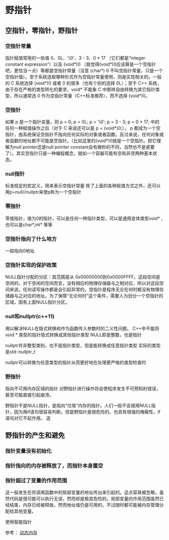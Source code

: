 
# 野指针


## 空指针，零指针，野指针

### 空指针常量
指针赋值常用的一些值
0、0L、'\0'、3 - 3、0 * 17 （它们都是“integer constant expression”）以及 (void*)0 （我觉得(void*)0应该算是一个空指针吧，更恰当一点）等都是空指针常量（注意 (char*) 0 不叫空指针常量，只是一个空指针值）。至于系统选取哪种形式作为空指针常量使用，则是实现相关的。一般的 C 系统选择 (void*)0 或者 0 的居多（也有个别的选择 0L）；至于 C++ 系统，由于存在严格的类型转化的要求，void* 不能象 C 中那样自由转换为其它指针类型，所以通常选 0 作为空指针常量（C++标准推荐），而不选择 (void*)0。

### 空指针
如果 p 是一个指针变量，则 p = 0; p = 0L; p = '\0'; p = 3 - 3; p = 0 * 17; 中的任何一种赋值操作之后（对于 C 来说还可以是 p = (void*)0;）， p 都成为一个空指针，由系统保证空指针不指向任何实际的对象或者函数。反过来说，任何对象或者函数的地址都不可能是空指针。（比如这里的(void*)0就是一个空指针。把它理解为null pointer还是null pointer constant会有微秒的不同，当然也不是紧要了）。其实空指针只是一种编程概念，就如一个容器可能有空和非空两种基本状态。

### null指针
标准规定的宏定义，用来表示空指针常量
除了上面的各种赋值方式之外，还可以用p=null//nullptr来使p称为一个空指针

### 零指针
零值指针，值为0的指针，可以是任何一种指针类型，可以是通用变体类型void* ,也可以是char*,int* 等等

### 空指针指向了什么地方
一般指向0地址
### 空指针实现的保护政策
NULL指针分配的分区：其范围是从 0x00000000到0x0000FFFF。这段空间是空闲的，对于空闲的空间而言，没有相应的物理存储器与之相对应，所以对这段空间来说，任何读写操作都是会引起异常的。空指针是程序无论在何时都没有物理存储器与之对应的地址。为了保障“无论何时”这个条件，需要人为划分一个空指针的区域，固有上面NULL指针分区。

### null和nullptr(c++11)
用以解决NULL在隐式转换和作为函数传入参数时的二义性问题。
C++中不能将void  * 类型的指针隐式转换成其他指针类型
NULL即是整数，也是指针

nullptr并非整型类别，也不是指针类型，但是能转换成任意指针类型
实际的类型是std::nullptr_t

nullptr可以转换为任意类型的指针从而更好地在处理更严格的类型检查时
### 野指针
指向不可用内存区域的指针
对野指针进行操作将会使程序发生不可预知的错误，甚至可能直接引起崩溃。

野指针不是NULL指针，是指向“垃圾”内存的指针。人们一般不会错用NULL指针，因为用if语句很容易判断。但是野指针是很危险的，也具有很强的掩蔽性，if语句对它不起作用。
造
## 野指针的产生和避免

### 指针变量没有初始化

### 指针指向的内存被释放了，而指针本身置空

### 指针超过了变量的作用范围
这一般发生在将调用函数中的局部变量的地址传出来引起的。这点容易被忽略，虽然代码是很可能可以执行无误，然而却是极其危险的。局部变量的作用范围虽然已经结束，内存已经被释放，然而地址值仍是可用的，不过随时都可能被内存管理分配给其他变量。

使用智能指针

参考：  [动态内存](https://github.com/pipixia626/C-plusplus/blob/master/ch12/note.md)
